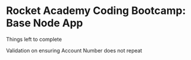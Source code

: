 # Rocket Academy Coding Bootcamp: Base Node App

Things left to complete

Validation on ensuring Account Number does not repeat
